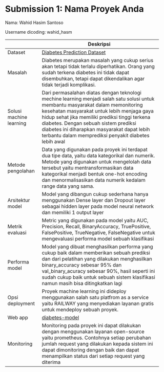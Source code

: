 # Submission 1: Nama Proyek Anda

Nama: Wahid Hasim Santoso

Username dicoding: wahid_hasm

|                         | Deskripsi                                                                                                                                                                                                                                                                                                                                                                        |
| ----------------------- | -------------------------------------------------------------------------------------------------------------------------------------------------------------------------------------------------------------------------------------------------------------------------------------------------------------------------------------------------------------------------------- |
| Dataset                 | [Diabetes Prediction Dataset](https://www.kaggle.com/datasets/iammustafatz/diabetes-prediction-dataset)                                                                                                                                                                                                                                                                          |
| Masalah                 | Diabetes merupakan masalah yang cukup serius akan tetapi tidak terlalu diperhatikan. Orang yang sudah terkena diabetes ini tidak dapat disembuhkan, tetapi dapat dikendalikan agar tidak terjadi komplikasi.                                                                                                                                                                     |
| Solusi machine learning | Dari permasalahan diatas dengan teknologi mechine learning menjadi salah satu solusi untuk membantu masyarakat dalam memonitoring kesehatan masyarakat untuk lebih menjaga gaya hidup sehat jika memiliki prediksi tinggi terkena diabetes. Dengan sebuah sistem prediksi diabetes ini diharapkan masyarakat dapat lebih terbantu dalam memprediksi penyakit diabetes lebih awal |
| Metode pengolahan       | Data yang digunakan pada proyek ini terdapat dua tipe data, yaitu data kategorikal dan numerik. Metode yang digunakan untuk mengelolah data tersebut yaitu mentransformasikan data kategorikal menjadi bentuk one-hot encoding dan menormalisasikan data numerik kedalam range data yang sama.                                                                                   |
| Arsitektur model        | Model yang dibangun cukup sederhana hanya menggunakan Dense layer dan Dropout layer sebagai hidden layer pada model neural network dan memiliki 1 output layer                                                                                                                                                                                                                   |
| Metrik evaluasi         | Metric yang digunakan pada model yaitu AUC, Precision, Recall, BinaryAccuracy, TruePositive, FalsePositive, TrueNegative, FalseNegative untuk mengevaluasi performa model sebuah klasifikasi                                                                                                                                                                                     |
| Performa model          | Model yang dibuat menghasilkan performa yang cukup baik dalam memberikan sebuah prediksi dan dari pelatihan yang dilakukan menghasilkan binary_accuracy sebesar 95% dan val_binary_acuracy sebesar 90%, hasil seperti ini sudah cukup baik untuk sebuah sistem klasifikasi namun masih bisa ditingkatkan lagi                                                                    |
| Opsi deployment         | Proyek machine learning ini dideploy menggunakan salah satu platfrom as a service yaitu RAILWAY yang menyediakan layanan gratis untuk mendeploy sebuah proyek.                                                                                                                                                                                                                   |
| Web app                 | [diabetes-model](https://model-diabetes-production.up.railway.app/v1/models/diabetes-model/metadata)                                                                                                                                                                                                                                                                             |
| Monitoring              | Monitoring pada proyek ini dapat dilakukan dengan menggunakan layanan open-source yaitu prometheus. Contohnya setiap perubahan jumlah request yang dilakukan kepada sistem ini dapat dimonitoring dengan baik dan dapat menampilkan status dari setiap request yang diterima                                                                                                     |
